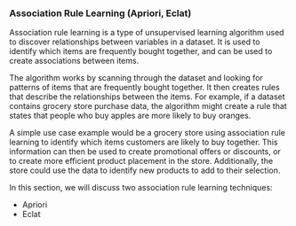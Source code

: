 ### Association Rule Learning (Apriori, Eclat)

Association rule learning is a type of unsupervised learning algorithm used to discover relationships between variables in a dataset. It is used to identify which items are frequently bought together, and can be used to create associations between items.

The algorithm works by scanning through the dataset and looking for patterns of items that are frequently bought together. It then creates rules that describe the relationships between the items. For example, if a dataset contains grocery store purchase data, the algorithm might create a rule that states that people who buy apples are more likely to buy oranges.

A simple use case example would be a grocery store using association rule learning to identify which items customers are likely to buy together. This information can then be used to create promotional offers or discounts, or to create more efficient product placement in the store. Additionally, the store could use the data to identify new products to add to their selection.

In this section, we will discuss two association rule learning techniques:
- Apriori
- Eclat
